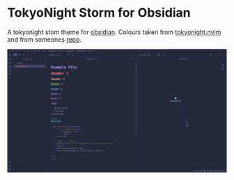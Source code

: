 # TokyoNight Storm for Obsidian
A tokyonight stom theme for [obsidian](https://obsidian.md). Colours taken from [tokyonight.nvim](https://github.com/folke/tokyonight.nvim) and from someones [repo](https://github.com/tcmmichaelb139/obsidian-tokyonight/blob/main/README.md?plain=1).

![](tokyo-night-storm.png)